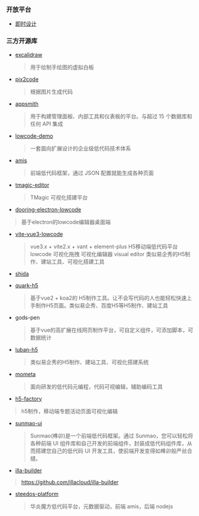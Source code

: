 ### 开放平台

- [即时设计](https://js.design/home)

### 三方开源库

- [excalidraw](https://github.com/excalidraw/excalidraw)

  > 用于绘制手绘图的虚拟白板

- [pix2code](https://github.com/tonybeltramelli/pix2code)

  > 根据图片生成代码

- [appsmith](https://github.com/appsmithorg/appsmith)

  > 用于构建管理面板、内部工具和仪表板的平台。与超过 15 个数据库和任何 API 集成

- [lowcode-demo](https://github.com/alibaba/lowcode-demo)

  > 一套面向扩展设计的企业级低代码技术体系

- [amis](https://github.com/baidu/amis)

  > 前端低代码框架，通过 JSON 配置就能生成各种页面

- [tmagic-editor](https://github.com/Tencent/tmagic-editor)

  > TMagic 可视化搭建平台

- [dooring-electron-lowcode](https://github.com/H5-Dooring/dooring-electron-lowcode)

> 基于electron的lowcode编辑器桌面端

- [vite-vue3-lowcode](https://github.com/buqiyuan/vite-vue3-lowcode)

  > vue3.x + vite2.x + vant + element-plus H5移动端低代码平台 lowcode 可视化拖拽 可视化编辑器 visual editor 类似易企秀的H5制作、建站工具、可视化搭建工具

- [shida](https://github.com/tnfe/shida)

- [quark-h5](https://github.com/huangwei9527/quark-h5)

  > 基于vue2 + koa2的 H5制作工具。让不会写代码的人也能轻松快速上手制作H5页面。类似易企秀、百度H5等H5制作、建站工具

- gods-pen

  > 基于vue的高扩展在线网页制作平台，可自定义组件，可添加脚本，可数据统计

- [luban-h5](https://github.com/ly525/luban-h5)

  > 类似易企秀的H5制作、建站工具、可视化搭建系统

- [mometa](https://github.com/imcuttle/mometa)

  > 面向研发的低代码元编程，代码可视编辑，辅助编码工具

- [h5-factory](https://github.com/yangyuji/h5-factory)

> h5制作，移动端专题活动页面可视化编辑

- [sunmao-ui](https://github.com/smartxworks/sunmao-ui)

  > Sunmao(榫卯)是一个前端低代码框架。通过 Sunmao，您可以轻松将各种前端 UI 组件库和自己开发的前端组件，封装成低代码组件库，从而搭建您自己的低代码 UI 开发工具，使前端开发变得如榫卯般严丝合缝。

- [illa-builder](https://github.com/illacloud/illa-builder)

> https://github.com/illacloud/illa-builder

- [steedos-platform](https://github.com/steedos/steedos-platform)

  > 华炎魔方低代码平台，元数据驱动，前端 amis，后端 nodejs